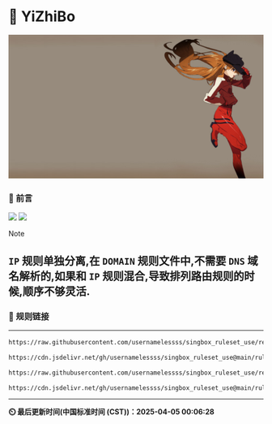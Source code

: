 
# 🧸 YiZhiBo
![](https://raw.githubusercontent.com/usernamelessss/picture-bed/main/images/202504042256831.jpg)
### 📣 前言
![](https://shields.io/badge/-移除重复规则-ff69b4) ![](https://shields.io/badge/-IP&nbsp;规则单独存放不与&nbsp;DOMAIN&nbsp;等混合-green)
> [!NOTE]
**`IP` 规则单独分离,在 `DOMAIN` 规则文件中,不需要 `DNS` 域名解析的,如果和 `IP` 规则混合,导致排列路由规则的时候,顺序不够灵活.**
---

###  🔗 规则链接
---

```url
https://raw.githubusercontent.com/usernamelessss/singbox_ruleset_use/refs/heads/main/rule/YiZhiBo/YiZhiBo_No_IP.json
```

```url
https://cdn.jsdelivr.net/gh/usernamelessss/singbox_ruleset_use@main/rule/YiZhiBo/YiZhiBo_No_IP.json
```

```url
https://raw.githubusercontent.com/usernamelessss/singbox_ruleset_use/refs/heads/main/rule/YiZhiBo/YiZhiBo_No_IP.srs
```

```url
https://cdn.jsdelivr.net/gh/usernamelessss/singbox_ruleset_use@main/rule/YiZhiBo/YiZhiBo_No_IP.srs
```

---
**⏲️ 最后更新时间(中国标准时间 (CST))：2025-04-05 00:06:28**